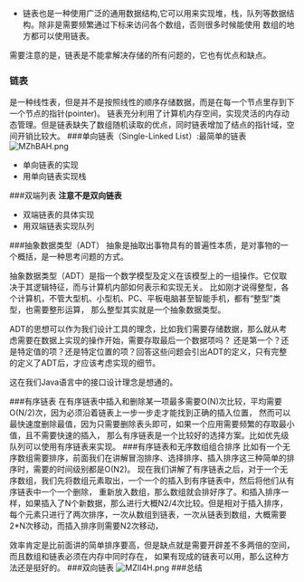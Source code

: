 - 链表也是一种使用广泛的通用数据结构,它可以用来实现堆，栈，队列等数据结构。除非是需要频繁通过下标来访问各个数组，否则很多时候能使用
数组的地方都可以使用链表。

需要注意的是，链表是不能拿解决存储的所有问题的，它也有优点和缺点。
### 链表
是一种线性表，但是并不是按照线性的顺序存储数据，而是在每一个节点里存到下一个节点的指针(pointer)。
链表充分利用了计算机内存空间，实现灵活的内存动态管理。但是链表缺失了数组随机读取的优点，同时链表增加了结点的指针域，空间开销比较大。
###单向链表（Single-Linked List）:最简单的链表
![MZhBAH.png](https://s2.ax1x.com/2019/11/08/MZhBAH.png)
- 单向链表的实现
- 用单向链表实现栈

###双端列表
**注意不是双向链表**

- 双端链表的具体实现
- 用双端链表实现队列

###抽象数据类型（ADT）
抽象是抽取出事物具有的普遍性本质，是对事物的一个概括，是一种思考问题的方式。

抽象数据类型（ADT）是指一个数学模型及定义在该模型上的一组操作。它仅取决于其逻辑特征，而与计算机内部如何表示和实现无关。
比如刚才说得整型，各个计算机，不管大型机、小型机、PC、平板电脑甚至智能手机，都有“整型”类型，也需要整形运算，
那么整型其实就是一个抽象数据类型。 　

ADT的思想可以作为我们设计工具的理念，比如我们需要存储数据，那么就从考虑需要在数据上实现的操作开始，需要存取最后一个数据项吗？
还是第一个？还是特定值的项？还是特定位置的项？回答这些问题会引出ADT的定义，只有完整的定义了ADT后，才应该考虑实现的细节。

这在我们Java语言中的接口设计理念是想通的。

###有序链表
在有序链表中插入和删除某一项最多需要O(N)次比较，平均需要O(N/2)次，因为必须沿着链表上一步一步走才能找到正确的插入位置，
然而可以最快速度删除最值，因为只需要删除表头即可，如果一个应用需要频繁的存取最小值，且不需要快速的插入，
那么有序链表是一个比较好的选择方案。比如优先级队列可以使用有序链表来实现。
###有序链表和无序数组组合排序
比如有一个无序数组需要排序，前面我们在讲解冒泡排序、选择排序、插入排序这三种简单的排序时，需要的时间级别都是O(N2)。
现在我们讲解了有序链表之后，对于一个无序数组，我们先将数组元素取出，一个一个的插入到有序链表中，然后将他们从有序链表中一个一个删除，
重新放入数组，那么数组就会排好序了。和插入排序一样，如果插入了N个新数据，那么进行大概N2/4次比较。但是相对于插入排序，每个元素只进行了两次排序，一次从数组到链表，一次从链表到数组，大概需要2*N次移动，而插入排序则需要N2次移动，

效率肯定是比前面讲的简单排序要高，但是缺点就是需要开辟差不多两倍的空间，而且数组和链表必须在内存中同时存在，
如果有现成的链表可以用，那么这种方法还是挺好的。
###双向链表
![MZII4H.png](https://s2.ax1x.com/2019/11/08/MZII4H.png)
###总结
